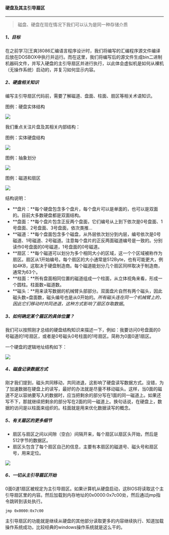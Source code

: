 #### 硬盘及其主引导扇区

****

> 磁盘、硬盘在现在情况下我们可以认为是同一种存储介质

##### 1、目标

​	在之前学习[王爽]8086汇编语言程序设计时，我们将编写的汇编程序源文件编译后放在DOSBOX中执行并运行。而在这里，我们将编写后的源文件生成bin二进制机器码文件，并写入硬盘的主引导扇区并进行执行，以此体会虚拟机是如何从裸机（无操作系统）启动的，并复习如何显示内容。

##### 2、硬盘相关知识

编写主引导扇区代码前，需要了解磁道、盘面、柱面、扇区等相关术语知识。

图例：硬盘实体结构

![](F:\my-computer\my-csapp\3-x86-Assembly-1\note\imgs\1-硬盘.png)

我们重点关注片盘及其相关内部结构：

图例：实体硬盘结构

![](F:\my-computer\my-csapp\3-x86-Assembly-1\note\imgs\3-实体内部结构.png)

图例：抽象划分

![](F:\my-computer\my-csapp\3-x86-Assembly-1\note\imgs\2-内部结构抽象图.png)

图例：磁道和扇区

![](F:\my-computer\my-csapp\3-x86-Assembly-1\note\imgs\4-磁道及扇区.png)

结构说明：

- **盘片：**每个硬盘包含多个盘片，每个盘片可以是单面的，也可以是双面的。目前大多数硬盘都是双面结构。
- **盘面：**每个盘片包含正反两个盘面，它们编号从上到下依次是0号盘面、1号盘面、2号盘面、3号盘面，依次类推...
- **磁道：**每个盘面包含多个磁盘，从外层依次划分到内层，编号依次是0号磁道、1号磁道、2号磁道。注意每个盘片的正反两面磁道编号是一致的。分别读作0号盘面的0号磁道，1号盘面的0号磁道。
- **扇区：**每个磁道可以划分为多个相同大小的区域，这一个个区域被称作为扇区。扇区从1开始编号。每个扇区的大小通常是512Byte，也有可能更大，例如4KB，这取决于硬盘制造商。每个磁道能划分几个扇区同样取决于制造商，通常为63个。
- **柱面：**所有盘面相同位置的磁道组成一个柱面，从立体视角来看，形成一个圆柱。柱面数=磁道数。
- **磁头：**用来读写数据的机械臂头部部分。双面盘片自然有两个磁头，因此磁头数=盘面数，磁头编号也是从0开始的。*所有磁头连在同一个机械臂上的，因此它们移动时共同进退，这种方式影响了扇区存取数据*。

##### 3、如何确定某个扇区的具体位置？

​	我们可以按照刚才总结的硬盘结构知识来描述一下，例如：我要访问0号盘面的0号磁道的1号扇区，或者是0号磁头0号柱面的1号扇区。简称为0面0道1扇区。

一个硬盘的逻辑地址结构如下：

![](F:\my-computer\my-csapp\3-x86-Assembly-1\note\imgs\6-硬盘的地址.png)

##### 4、磁盘记录数据方式

​	刚才我们提到，磁头共同移动，共同进退，这影响了硬盘读写数据方式。没错，为了加速数据在硬盘上的读写，最好的办法就是尽量不移动磁头。这样，当0面的磁道不足以容纳要写入的数据时，应当把剩余的部分写在1面的同一磁道上。如果还写不下，那就继续把剩余的部分写在2面的同一磁道上。换句话说，在硬盘上，数据的访问是以柱面来组织的。柱面就是用来优化数据读写的概念。

##### 5、有关扇区的更多细节

- 扇区与扇区之间以间隙（空白）间隔开来，每个扇区以扇区头开始，然后是512字节的数据区。
- 扇区头包含了每个扇区自己的信息，主要有本扇区的磁道号、磁头号和扇区号，用来定位。

![](F:\my-computer\my-csapp\3-x86-Assembly-1\note\imgs\5-扇区.png)

##### 6、一切从主引导扇区开始

​	0面0道1扇区被规定为主引导扇区。如果计算机从硬盘启动，这BIOS将读取这个主引导扇区里的内容。然后加载到内存地址的0x0000:0x7c00处，然后通过jmp指令跳转到该处执行。

```assembly
jmp 0x0000:0x7c00
```

​	主引导扇区的功能就是继续从硬盘的其他部分读取更多的内容继续执行、知道加载操作系统成功，比较经典的windows操作系统就是这么干的。
